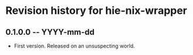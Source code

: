 # Revision history for hie-nix-wrapper

## 0.1.0.0  -- YYYY-mm-dd

* First version. Released on an unsuspecting world.
